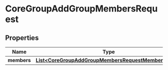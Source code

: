 

# CoreGroupAddGroupMembersRequest


## Properties

| Name | Type | Description | Notes |
|------------ | ------------- | ------------- | -------------|
|**members** | [**List&lt;CoreGroupAddGroupMembersRequestMembersInner&gt;**](CoreGroupAddGroupMembersRequestMembersInner.md) |  |  |



